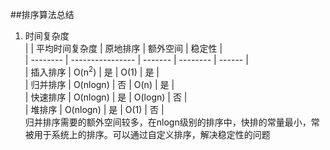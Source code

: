 ##排序算法总结

1. 时间复杂度  
|          | 平均时间复杂度     | 原地排序  | 额外空间  | 稳定性 |  
| -------- | ---------------- | ------- | -------- | ------ |  
| 插入排序  | O(n<sup>2</sup>) | 是       | O(1)     | 是     |  
| 归并排序  | O(nlogn)         | 否       | O(n)     | 是     |  
| 快速排序  | O(nlogn)         | 是       | O(logn)  | 否     |  
| 堆排序    | O(nlogn)         | 是       | O(1)     | 否     |  
归并排序需要的额外空间较多，在nlogn级别的排序中，快排的常量最小，常被用于系统上的排序。可以通过自定义排序，解决稳定性的问题